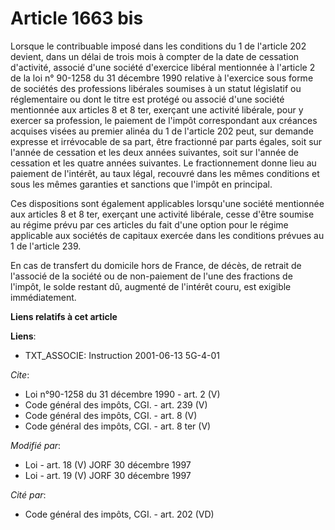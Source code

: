 # Article 1663 bis

Lorsque le contribuable imposé dans les conditions du 1 de l'article 202 devient, dans un délai de trois mois à compter de la
date de cessation d'activité, associé d'une société d'exercice libéral mentionnée à l'article 2 de la loi n° 90-1258 du 31
décembre 1990 relative à l'exercice sous forme de sociétés des professions libérales soumises à un statut législatif ou
réglementaire ou dont le titre est protégé ou associé d'une société mentionnée aux articles 8 et 8 ter, exerçant une activité
libérale, pour y exercer sa profession, le paiement de l'impôt correspondant aux créances acquises visées au premier alinéa
du 1 de l'article 202 peut, sur demande expresse et irrévocable de sa part, être fractionné par parts égales, soit sur
l'année de cessation et les deux années suivantes, soit sur l'année de cessation et les quatre années suivantes. Le
fractionnement donne lieu au paiement de l'intérêt, au taux légal, recouvré dans les mêmes conditions et sous les mêmes
garanties et sanctions que l'impôt en principal. 

Ces dispositions sont également applicables lorsqu'une société mentionnée aux articles 8 et 8 ter, exerçant une activité
libérale, cesse d'être soumise au régime prévu par ces articles du fait d'une option pour le régime applicable aux sociétés
de capitaux exercée dans les conditions prévues au 1 de l'article 239. 

En cas de transfert du domicile hors de France, de décès, de retrait de l'associé de la société ou de non-paiement de l'une
des fractions de l'impôt, le solde restant dû, augmenté de l'intérêt couru, est exigible immédiatement.

**Liens relatifs à cet article**

**Liens**:

  - TXT_ASSOCIE: Instruction 2001-06-13 5G-4-01

_Cite_:

  - Loi n°90-1258 du 31 décembre 1990 - art. 2 (V)
  - Code général des impôts, CGI. - art. 239 (V)
  - Code général des impôts, CGI. - art. 8 (V)
  - Code général des impôts, CGI. - art. 8 ter (V)

_Modifié par_:

  - Loi - art. 18 (V) JORF 30 décembre 1997
  - Loi - art. 19 (V) JORF 30 décembre 1997

_Cité par_:

  - Code général des impôts, CGI. - art. 202 (VD)
